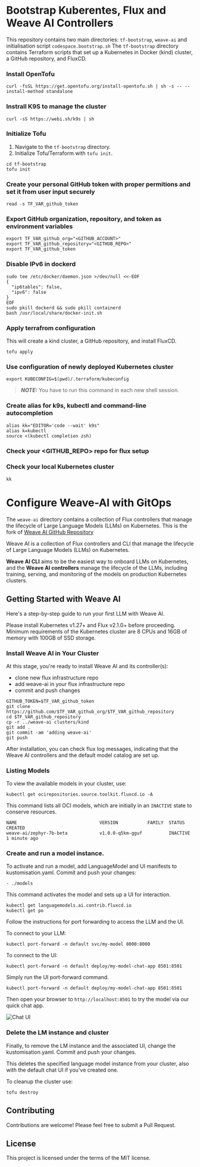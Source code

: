 # Bootstrap Kuberentes, Flux and Weave AI Controllers

This repository contains two main directories: `tf-bootstrap`, `weave-ai` and initialisation script `codespace.bootstrap.sh`
The `tf-bootstrap` directory contains Terraform scripts that set up a Kubernetes in Docker (kind) cluster, a GitHub repository, and FluxCD.


### Install OpenTofu
```
curl -fsSL https://get.opentofu.org/install-opentofu.sh | sh -s -- --install-method standalone
```

### Instrall K9S to manage the cluster
```
curl -sS https://webi.sh/k9s | sh
```

### Initialize Tofu
1. Navigate to the `tf-bootstrap` directory.
2. Initialize Tofu/Terraform with `tofu init`.
```
cd tf-bootstrap 
tofu init
```

### Create your personal GitHub token with proper permitions and set it from user input securely 
```
read -s TF_VAR_github_token
```

### Export GitHub organization, repository, and token as environment variables
```
export TF_VAR_github_org="<GITHUB_ACCOUNT>"
export TF_VAR_github_repository="<GITHUB_REPO>"
export TF_VAR_github_token
```

### Disable IPv6 in dockerd

```shell
sudo tee /etc/docker/daemon.json >/dev/null <<-EOF
{
  "ip6tables": false,
  "ipv6": false
}
EOF
sudo pkill dockerd && sudo pkill containerd
bash /usr/local/share/docker-init.sh
```

### Apply terrafrom configuration
This will create a kind cluster, a GitHub repository, and install FluxCD.

```
tofu apply
```

### Use configuration of newly deployed Kubernetes cluster

```shell
export KUBECONFIG=$(pwd)/.terraform/kubeconfig
```

> **_NOTE:_** You have to run this command in each new shell session.


### Create alias for k9s, kubectl and command-line autocompletion
```
alias kk="EDITOR='code --wait' k9s"
alias k=kubectl
source <(kubectl completion zsh)
```

### Check your <GITHUB_REPO> repo for flux setup

### Check your local Kubernetes cluster
```kk```

# Configure Weave-AI with GitOps

The `weave-ai` directory contains a collection of Flux controllers that manage the lifecycle of Large Language Models (LLMs) on Kubernetes.
This is the fork of [Weave AI GitHub Repository](https://github.com/weave-ai/weave-ai)

Weave AI is a collection of Flux controllers and CLI that manage the
lifecycle of Large Language Models (LLMs) on Kubernetes.

**Weave AI CLI** aims to be the easiest way to onboard LLMs on Kubernetes,
and the **Weave AI controllers** manage the lifecycle of the LLMs, including
training, serving, and monitoring of the models on production Kubernetes
clusters.

## Getting Started with Weave AI

Here's a step-by-step guide to run your first LLM with Weave AI.

Please install Kubernetes v1.27+ and Flux v2.1.0+ before proceeding.
Minimum requirements of the Kubernetes cluster are 8 CPUs and 16GB of memory with 100GB of SSD storage.

### Install Weave AI in Your Cluster

At this stage, you're ready to install Weave AI and its controller(s):

- clone new flux infrastructure repo
- add weave-ai in your flux infrastructure repo
- commit and push changes

```
GITHUB_TOKEN=$TF_VAR_github_token
git clone https://github.com/$TF_VAR_github_org/$TF_VAR_github_repository
cd $TF_VAR_github_repository
cp -r ../weave-ai clusters/kind
git add .
git commit -am 'adding weave-ai'
git push
```

After installation, you can check flux log messages, indicating that the Weave AI controllers and the default model catalog are set up.

### Listing Models

To view the available models in your cluster, use:

```
kubectl get ocirepositories.source.toolkit.fluxcd.io -A
```

This command lists all OCI models, which are initially in an `INACTIVE` state to conserve resources.

```
NAME                               VERSION           FAMILY  STATUS    CREATED
weave-ai/zephyr-7b-beta            v1.0.0-q5km-gguf          INACTIVE  1 minute ago
```

### Create and run a model instance.

To activate and run a model, add LanguageModel and UI manifests to kustomisation.yaml. 
Commit and push your changes:

```
- ./models
```

This command activates the model and sets up a UI for interaction.

```
kubectl get languagemodels.ai.contrib.fluxcd.io
kubectl get po
```

Follow the instructions for port forwarding to access the LLM and the UI.

To connect to your LLM:

```
kubectl port-forward -n default svc/my-model 8000:8000
```

To connect to the UI:

```
kubectl port-forward -n default deploy/my-model-chat-app 8501:8501
```

Simply run the UI port-forward command.

```
kubectl port-forward -n default deploy/my-model-chat-app 8501:8501
```

Then open your browser to `http://localhost:8501` to try the model via our quick chat app.

![Chat UI](https://github.com/weave-ai/weave-ai/assets/10666/ff6e624e-90d5-42d9-9197-245619b1c4fa)

### Delete the LM instance and cluster

Finally, to remove the LM instance and the associated UI, change the kustomisation.yaml. Commit and push your changes.

This deletes the specified language model instance from your cluster, also with the default chat UI if you've created one.

To cleanup the cluster use:

```
tofu destroy
```

## Contributing

Contributions are welcome! Please feel free to submit a Pull Request.

## License

This project is licensed under the terms of the MIT license.
